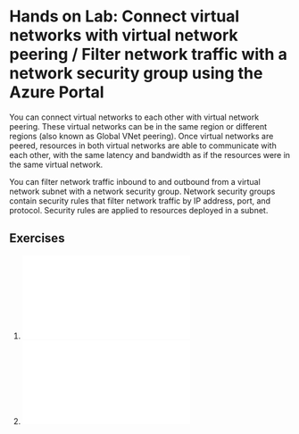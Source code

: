 # Hands on Lab: Connect virtual networks with virtual network peering / Filter network traffic with a network security group using the Azure Portal

You can connect virtual networks to each other with virtual network peering. These virtual networks can be in the same region or different regions (also known as Global VNet peering). Once virtual networks are peered, resources in both virtual networks are able to communicate with each other, with the same latency and bandwidth as if the resources were in the same virtual network. 

You can filter network traffic inbound to and outbound from a virtual network subnet with a network security group. Network security groups contain security rules that filter network traffic by IP address, port, and protocol. Security rules are applied to resources deployed in a subnet. 

## Exercises

1. ![Virtual Network Peering](.\tutorial-connect-virtual-networks-portal.md)
2. ![Virtual Network Peering](.\tutorial-filter-network-traffic.md) 
